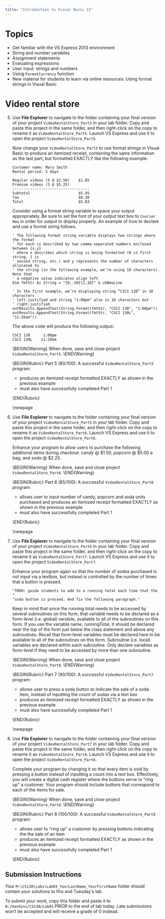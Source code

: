 ```yaml
---
title: "Introduction to Visual Basic II"
---
```


# Topics

* Get familiar with the VS Express 2013 environment
*	String and number variables
*	Assignment statements
*	Evaluating expressions
*	User input: strings and numbers
* Using `FormatCurrency` function
*	New material for students to learn via online resources: Using format
  strings in Visual Basic

# Video rental store

5. Use **File Explorer** to navigate to the folder containing your
   final version of your project `VideoRentalStore_Part3` in your lab folder.
   Copy and paste this project in the same folder, and then right-click on the
   copy to rename it as `VideoRentalStore_Part5`. Launch VS Express and use it
   to open the project `VideoRentalStore_Part5`.

   Now change your `VideoRentalStore_Part5` to use format strings in Visual
   Basic to produce an itemized receipt, containing the same information as the
   last part, but formatted EXACTLY like the following example.

   ```
   Customer name: Mary Smith
   Rental period: 5 days

   Regular videos (5 @ $2.50)    $1.85
   Premium videos (3 @ $5.25) 
   -----------------------------------
   Subtotal                      $5.45
   Tax                           $0.38
   Total                         $5.83
   ```

   Consider using a format string variable to space your output appropriately.
   Be sure to set the font of your output text box to `Courier New` in order for
   output to display properly. An example of how to declare and use a format
   string follows.

   ```vbnet
   ' The following format string variable displays two strings where the format
   ' for each is described by two comma-separated numbers enclosed between {x,y}
   ' where x describes which string is being formatted (0 is first string, 1 is
   ' second string, etc.) and y represents the number of characters allocated to
   ' the string (in the following example, we’re using 10 characters). Note that
   ' a negative value indicates align left
   Dim fmtStr As String = "{0,-10}{1,10}" & vbNewLine 

   ' In the first example, we’re displaying string “CSCI 130” in 10 characters
   ' left-justified and string "1:00pm" also in 10 characters but
   ' right-justified
   outResults.AppendText(String.Format(fmtStr, "CSCI 130", "1:00pm"))
   outResults.AppendText(String.Format(fmtStr, "CSCI 130L", "11:20am"))
   ```

   The above code will produce the following output:
   
   ```
   CSCI 130      1:00pm
   CSCI 130L    11:20am
   ```

   \BEGIN{Warning}
   When done, save and close project `VideoRentalStore_Part5`.
   \END{Warning}

   \BEGIN{Rubric}
   Part 5 (80/100): A successful `VideoRentalStore_Part5` program:

   * produces an itemized receipt formatted EXACTLY as shown in the previous
     example
   * must also have successfully completed Part 1 

   \END{Rubric}

   \newpage

1. Use **File Explorer** to navigate to the folder containing your
   final version of your project `VideoRentalStore_Part5` in your lab folder.
   Copy and paste this project in the same folder, and then right-click on the
   copy to rename it as `VideoRentalStore_Part6`. Launch VS Express and use it
   to open the project `VideoRentalStore_Part6`.

   Enhance your program to allow users to purchase the following additional items
   during checkout: *candy* @ $1.50, *popcorn* @ $5.00 a bag, and *soda* @ $2.25.

   \BEGIN{Warning}
   When done, save and close project `VideoRentalStore_Part6`.
   \END{Warning}

   \BEGIN{Rubric}
   Part 6 (85/100): A successful `VideoRentalStore_Part6` program:

   * allows user to input number of candy, popcorn and soda units purchased and
     produces an itemized receipt formatted EXACTLY as shown in the previous
     example
   * must also have successfully completed Part 1 

   \END{Rubric}

   \newpage

1. Use **File Explorer** to navigate to the folder containing your
   final version of your project `VideoRentalStore_Part6` in your lab folder.
   Copy and paste this project in the same folder, and then right-click on the
   copy to rename it as `VideoRentalStore_Part7`. Launch VS Express and use it
   to open the project `VideoRentalStore_Part7`.

   Enhance your program again so that the number of *sodas* purchased is not
   input via a textbox, but instead is controlled by the number of times that a
   button is pressed.

   ```vbnet
   "TODO: guide students to add to a running total each time that the "
   "soda button is pressed. And fix the following paragraph."
   ```

   Keep in mind that since the running total needs to be accessed by several
   subroutines on this form, that variable needs to be declared as a form-level
   (i.e. global) variable, available to all of the subroutines on this form. If
   you use the variable name, runningTotal, it should be declared near the top
   of the form just below the class statement and above any subroutines. Recall
   that form-level variables must be declared here to be available to all of the
   subroutines on this form. Subroutine (i.e. local) variables are declared
   within each subroutine. Only declare variables as form-level if they need to
   be accessed by more than one subroutine.

   \BEGIN{Warning}
   When done, save and close project `VideoRentalStore_Part8`.
   \END{Warning}

   \BEGIN{Rubric}
   Part 7 (90/100): A successful `VideoRentalStore_Part7` program:

   * allows user to press a soda button to indicate the sale of a soda item,
     instead of inputting the count of sodas via a text box
   * produces an itemized receipt formatted EXACTLY as shown in the previous
     example
   * must also have successfully completed Part 1 

   \END{Rubric}

   \newpage

1. Use **File Explorer** to navigate to the folder containing your
   final version of your project `VideoRentalStore_Part7` in your lab folder.
   Copy and paste this project in the same folder, and then right-click on the
   copy to rename it as `VideoRentalStore_Part8`. Launch VS Express and use it
   to open the project `VideoRentalStore_Part8`.

   Complete your program by changing it so that every item is sold by pressing a
   button instead of inputting a count into a text box. Effectively, you will
   create a digital cash register where the buttons serve to "ring up" a
   customer. Your program should include buttons that correspond to each of the
   items for sale.

   \BEGIN{Warning}
   When done, save and close project `VideoRentalStore_Part8`.
   \END{Warning}

   \BEGIN{Rubric}
   Part 8 (100/100): A successful `VideoRentalStore_Part8` program:

   * allows user to "ring up" a customer by pressing buttons indicating the
     the sale of an item
   * produces an itemized receipt formatted EXACTLY as shown in the previous
     example
   * must also have successfully completed Part 1 

   \END{Rubric}

## Submission Instructions
Your `M:\CS130\Labs\Lab03_YourLastName_YourFirstName` folder should contain your
solutions to this and Tuesday's lab.

To submit your work, copy this folder and paste it to `N:/Handins/CS130/Lab03`
PRIOR to the end of lab today. Late submissions won’t be accepted and will
receive a grade of 0 instead.
